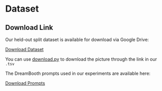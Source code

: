 # Dataset

## Download Link

Our held-out split dataset is available for download via Google Drive:

[Download Dataset](https://drive.google.com/file/d/1pTpjYfxQFYKeXVitqSZezr1I2N8PaAiy/view?usp=drive_link)

You can use [download.py](../retrieval/download.py) to download the picture through the link in our `.tsv`

The DreamBooth prompts used in our experiments are available here:

[Download Prompts](https://drive.google.com/file/d/1MK0Rv6P-f4nnx5ZipJ27Waggqc7FHNEo/view?usp=drive_link)
